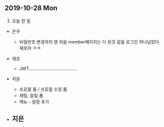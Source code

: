 ## 2019-10-28 Mon

1. 오늘 한 일
- 은우
    - 비밀번호 변경까지 맨 처음 member페이지는 다 된것 같음 로그인 하나남았다 재호야 ㅋㅋ

- 재호
    - JWT.......................................

- 지윤
  - 프로필 폼 / 프로필 수정 폼
  - 채팅, 알림 폼 
  - 메뉴 - 일정 추가

- 지은
  - 
